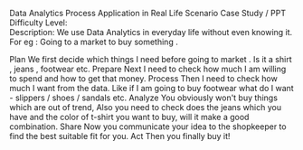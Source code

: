 Data Analytics Process
Application in Real Life Scenario Case Study / PPT
Difficulty Level:     
Description:
We use Data Analytics in everyday life without even knowing it.
For eg : Going to a market to buy something .

Plan
We first decide which things I need before going to market . Is it a shirt , jeans , footwear etc.
Prepare
Next I need to check how much I am willing to spend and how to get that money.
Process
Then I need to check how much I want from the data. Like if I am going to buy footwear what do I want - slippers / shoes / sandals etc.
Analyze
You obviously won't buy things which are out of trend, Also you need to check does the jeans which you have and the color of t-shirt you want to buy, will it make a good combination.
Share
Now you communicate your idea to the shopkeeper to find the best suitable fit for you.
Act
Then you finally buy it!
